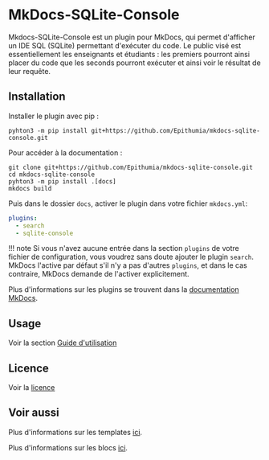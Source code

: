 # MkDocs-SQLite-Console

Mkdocs-SQLite-Console est un plugin pour MkDocs, qui permet d'afficher un IDE SQL (SQLite) permettant d'exécuter du code.
Le public visé est essentiellement les enseignants et étudiants : les premiers pourront ainsi placer du code que les
seconds pourront exécuter et ainsi voir le résultat de leur requête.

## Installation

Installer le plugin avec pip :

`pyhton3 -m pip install git+https://github.com/Epithumia/mkdocs-sqlite-console.git`

Pour accéder à la documentation :

```shell
git clone git+https://github.com/Epithumia/mkdocs-sqlite-console.git
cd mkdocs-sqlite-console
pyhton3 -m pip install .[docs]
mkdocs build
```

Puis dans le dossier `docs`, activer le plugin dans votre fichier `mkdocs.yml`:
```yaml
plugins:
  - search
  - sqlite-console
```

!!! note 
    Si vous n'avez aucune entrée dans la section `plugins` de votre fichier de configuration, 
    vous voudrez sans doute ajouter le plugin `search`. MkDocs l'active par défaut s'il n'y a pas 
    d'autres `plugins`, et dans le cas contraire, MkDocs demande de l'activer explicitement.

Plus d'informations sur les plugins se trouvent dans la [documentation MkDocs][mkdocs-plugins].

## Usage

Voir la section [Guide d'utilisation](usage.md)

## Licence

Voir la [licence](licence.md)

## Voir aussi

Plus d'informations sur les templates [ici][mkdocs-template].

Plus d'informations sur les blocs [ici][mkdocs-block].

[mkdocs-plugins]: http://www.mkdocs.org/user-guide/plugins/
[mkdocs-template]: https://www.mkdocs.org/user-guide/custom-themes/#template-variables
[mkdocs-block]: https://www.mkdocs.org/user-guide/styling-your-docs/#overriding-template-blocks
